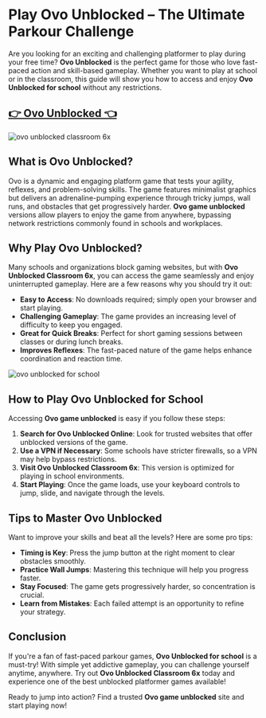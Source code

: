 # Play Ovo Unblocked – The Ultimate Parkour Challenge

Are you looking for an exciting and challenging platformer to play during your free time? **Ovo Unblocked** is the perfect game for those who love fast-paced action and skill-based gameplay. Whether you want to play at school or in the classroom, this guide will show you how to access and enjoy **Ovo Unblocked for school** without any restrictions.

## <a href="https://classroom-6x-cool.gitlab.io/ovo.html">👉 Ovo Unblocked 👈</a>

![ovo unblocked classroom 6x](https://github.com/user-attachments/assets/eeb83b90-9515-478a-b1ec-aacb4eacb5f1)

## What is Ovo Unblocked?
Ovo is a dynamic and engaging platform game that tests your agility, reflexes, and problem-solving skills. The game features minimalist graphics but delivers an adrenaline-pumping experience through tricky jumps, wall runs, and obstacles that get progressively harder. **Ovo game unblocked** versions allow players to enjoy the game from anywhere, bypassing network restrictions commonly found in schools and workplaces.

## Why Play Ovo Unblocked?
Many schools and organizations block gaming websites, but with **Ovo Unblocked Classroom 6x**, you can access the game seamlessly and enjoy uninterrupted gameplay. Here are a few reasons why you should try it out:

- **Easy to Access**: No downloads required; simply open your browser and start playing.
- **Challenging Gameplay**: The game provides an increasing level of difficulty to keep you engaged.
- **Great for Quick Breaks**: Perfect for short gaming sessions between classes or during lunch breaks.
- **Improves Reflexes**: The fast-paced nature of the game helps enhance coordination and reaction time.

![ovo unblocked for school](https://github.com/user-attachments/assets/b660b408-4dbc-4938-9ac7-0db0dd007598)

## How to Play Ovo Unblocked for School
Accessing **Ovo game unblocked** is easy if you follow these steps:

1. **Search for Ovo Unblocked Online**: Look for trusted websites that offer unblocked versions of the game.
2. **Use a VPN if Necessary**: Some schools have stricter firewalls, so a VPN may help bypass restrictions.
3. **Visit Ovo Unblocked Classroom 6x**: This version is optimized for playing in school environments.
4. **Start Playing**: Once the game loads, use your keyboard controls to jump, slide, and navigate through the levels.

## Tips to Master Ovo Unblocked
Want to improve your skills and beat all the levels? Here are some pro tips:

- **Timing is Key**: Press the jump button at the right moment to clear obstacles smoothly.
- **Practice Wall Jumps**: Mastering this technique will help you progress faster.
- **Stay Focused**: The game gets progressively harder, so concentration is crucial.
- **Learn from Mistakes**: Each failed attempt is an opportunity to refine your strategy.

## Conclusion
If you're a fan of fast-paced parkour games, **Ovo Unblocked for school** is a must-try! With simple yet addictive gameplay, you can challenge yourself anytime, anywhere. Try out **Ovo Unblocked Classroom 6x** today and experience one of the best unblocked platformer games available!

Ready to jump into action? Find a trusted **Ovo game unblocked** site and start playing now!

